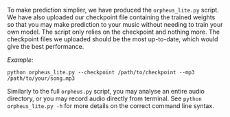 To make prediction simplier, we have produced the `orpheus_lite.py` script. We have also uploaded our checkpoint file containing the trained weights so that you may make prediction to your music without needing to train your own model. The script only relies on the checkpoint and nothing more. The checkpoint files we uploaded should be the most up-to-date, which would give the best performance.


*Example:*

```
python orpheus_lite.py --checkpoint /path/to/checkpoint --mp3 /path/to/your/song.mp3
```

Similarly to the full `orpheus.py` script, you may analyse an entire audio directory, or you may record audio directly from terminal. See `python orpheus_lite.py -h` for more details on the correct command line syntax.
